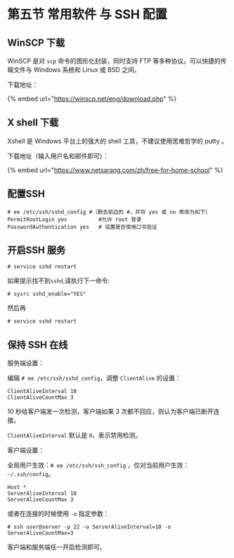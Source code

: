 # 第五节 常用软件 与 SSH 配置

## WinSCP 下载

WinSCP 是对 `scp` 命令的图形化封装，同时支持 FTP 等多种协议。可以快捷的传输文件与 Windows 系统和 Linux 或 BSD 之间。

下载地址：

{% embed url="https://winscp.net/eng/download.php" %}

## X shell 下载

Xshell 是 Windows 平台上的强大的 shell 工具，不建议使用苦难哲学的 putty 。

下载地址（输入用户名和邮件即可）：

{% embed url="https://www.netsarang.com/zh/free-for-home-school" %}

## 配置SSH

```
# ee /etc/ssh/sshd_config #（删去前边的 #，并将 yes 或 no 修改为如下）
PermitRootLogin yes          #允许 root 登录 
PasswordAuthentication yes   # 设置是否使用口令验证 
```

## 开启SSH 服务

```
# service sshd restart
```

如果提示找不到`sshd`,请执行下一命令:

```
# sysrc sshd_enable="YES"
```

然后再

```
# service sshd restart
```

## 保持 SSH 在线 <a href="#bao-chi-ssh-zai-xian" id="bao-chi-ssh-zai-xian"></a>

服务端设置：

编辑 `# ee /etc/ssh/sshd_config`，调整 `ClientAlive` 的设置：

```
ClientAliveInterval 10
ClientAliveCountMax 3
```

10 秒给客户端发一次检测，客户端如果 3 次都不回应，则认为客户端已断开连接。

`ClientAliveInterval` 默认是 `0`，表示禁用检测。

客户端设置：

全局用户生效：`# ee /etc/ssh/ssh_config` ，仅对当前用户生效：`~/.ssh/config`。

```
Host *
ServerAliveInterval 10
ServerAliveCountMax 3
```

或者在连接的时候使用 `-o` 指定参数：

```
# ssh user@server -p 22 -o ServerAliveInterval=10 -o ServerAliveCountMax=3
```

客户端和服务端任一开启检测即可。
